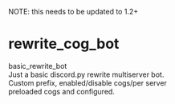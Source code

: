 NOTE: this needs to be updated to 1.2+

# rewrite_cog_bot
basic_rewrite_bot<br>
Just a basic discord.py rewrite multiserver bot.<br>
Custom prefix, enabled/disable cogs/per server<br>
preloaded cogs and configured.<br>
